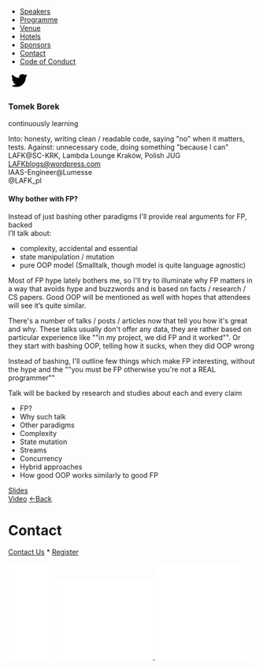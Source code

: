 <iframe src="https://www.googletagmanager.com/ns.html?id=GTM-N83QNL3" height="0" width="0" style="display:none;visibility:hidden"></iframe>

*   [Speakers](/lambdadays2015/#speakers)
*   [Programme](/lambdadays2015/#programme)
*   [Venue](/lambdadays2015/#venue)
*   [Hotels](/lambdadays2015/#hotels)
*   [Sponsors](/lambdadays2015/#sponsors)
*   [Contact](/lambdadays2015/#contact)
*   [Code of Conduct](/lambdadays2015/about#code-of-conduct)

  

 [![](/static/img/twitter.png)](http://www.twitter.com/LAFK_pl) 

### Tomek Borek

continuously learning  

Into: honesty, writing clean / readable code, saying "no" when it matters, tests. Against: unnecessary code, doing something "because I can"  
LAFK@SC-KRK, Lambda Lounge Kraków, Polish JUG  
LAFKblogs@wordpress.com  
IAAS-Engineer@Lumesse  
@LAFK\_pl

#### Why bother with FP?

Instead of just bashing other paradigms I'll provide real arguments for FP, backed  
I’ll talk about:

*   complexity, accidental and essential
*   state manipulation / mutation
*   pure OOP model (Smalltalk, though model is quite language agnostic)

  
Most of FP hype lately bothers me, so I'll try to illuminate why FP matters in a way that avoids hype and buzzwords and is based on facts / research / CS papers. Good OOP will be mentioned as well with hopes that attendees will see it’s quite similar.  
  
There's a number of talks / posts / articles now that tell you how it's great and why. These talks usually don't offer any data, they are rather based on particular experience like ""in my project, we did FP and it worked"". Or they start with bashing OOP, telling how it sucks, when they did OOP wrong  
  
Instead of bashing, I'll outline few things which make FP interesting, without the hype and the ""you must be FP otherwise you're not a REAL programmer""  
  
Talk will be backed by research and studies about each and every claim

*   FP?
*   Why such talk
*   Other paradigms
*   Complexity
*   State mutation
*   Streams
*   Concurrency
*   Hybrid approaches
*   How good OOP works similarly to good FP

[Slides](http://www.slideshare.net/TomekBorek/why-bother-with-fp-lambda-days-1st-version)  
[Video](https://youtu.be/_bYkRXcf9sA) [←Back](/lambdadays2015)

# Contact

[Contact Us](https://www.lambdadays.org/lambdadays2020/#contact) \* [Register](https://www.lambdadays.org/lambdadays2020/#register)

 [![facebook icon](/static/upload/media/1407736708498708fb_glowna.png)](https://www.facebook.com/events/624296757687805/?context=create&source=49) [ ![twitter icon](/static/upload/media/1407736735506811tw_glowna.png) ](https://twitter.com/LambdaDays) [![lanyrd icon](/static/upload/media/1407736760562017l_glowna.png)](http://lanyrd.com/2015/lambdadays/) 
